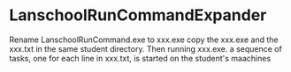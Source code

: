 # LanschoolRunCommandExpander
Rename LanschoolRunCommand.exe to xxx.exe
copy the xxx.exe and the xxx.txt  in the same student directory. 
Then running xxx.exe. a sequence of tasks, one for each line in xxx.txt, is started on the student's maachines